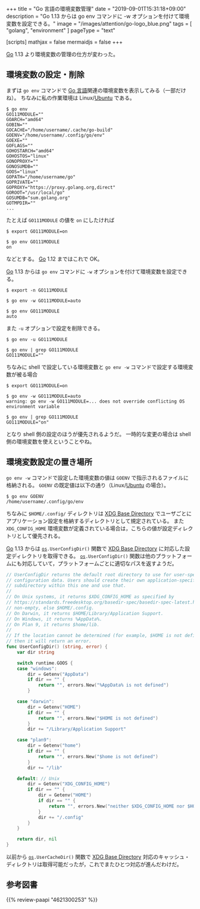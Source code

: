 +++
title = "Go 言語の環境変数管理"
date = "2019-09-01T15:31:18+09:00"
description = "Go 1.13 からは go env コマンドに -w オプションを付けて環境変数を設定できる。"
image = "/images/attention/go-logo_blue.png"
tags = [ "golang", "environment" ]
pageType = "text"

[scripts]
  mathjax = false
  mermaidjs = false
+++

[Go] 1.13 より環境変数の管理の仕方が変わった。

## 環境変数の設定・削除

まずは `go env` コマンドで [Go 言語]関連の環境変数を表示してみる（一部だけね）。
ちなみに私の作業環境は Linux/[Ubuntu] である。

```text
$ go env
GO111MODULE=""
GOARCH="amd64"
GOBIN=""
GOCACHE="/home/username/.cache/go-build"
GOENV="/home/username/.config/go/env"
GOEXE=""
GOFLAGS=""
GOHOSTARCH="amd64"
GOHOSTOS="linux"
GONOPROXY=""
GONOSUMDB=""
GOOS="linux"
GOPATH="/home/username/go"
GOPRIVATE=""
GOPROXY="https://proxy.golang.org,direct"
GOROOT="/usr/local/go"
GOSUMDB="sum.golang.org"
GOTMPDIR=""
...
```

たとえば `GO111MODULE` の値を `on` にしたければ

```text
$ export GO111MODULE=on

$ go env GO111MODULE
on
```

などとする。
[Go] 1.12 まではこれで OK。

[Go] 1.13 からは `go env` コマンドに `-w` オプションを付けて環境変数を設定できる。

```text
$ export -n GO111MODULE

$ go env -w GO111MODULE=auto

$ go env GO111MODULE
auto
```

また `-u` オプションで設定を削除できる。

```text
$ go env -u GO111MODULE

$ go env | grep GO111MODULE
GO111MODULE=""
```

ちなみに shell で設定している環境変数と `go env -w` コマンドで設定する環境変数が被る場合

```text
$ export GO111MODULE=on

$ go env -w GO111MODULE=auto
warning: go env -w GO111MODULE=... does not override conflicting OS environment variable

$ go env | grep GO111MODULE
GO111MODULE="on"
```

となり shell 側の設定のほうが優先されるようだ。
一時的な変更の場合は shell 側の環境変数を使えということやね。

## 環境変数設定の置き場所

`go env -w` コマンドで設定した環境変数の値は `GOENV` で指示されるファイルに格納される。
`GOENV` の既定値は以下の通り（Linux/[Ubuntu] の場合）。

```text
$ go env GOENV
/home/username/.config/go/env
```

ちなみに `$HOME/.config/` ディレクトリは [XDG Base Directory] でユーザごとにアプリケーション設定を格納するディレクトリとして規定されている。
また `XDG_CONFIG_HOME` 環境変数が定義されている場合は，こちらの値が設定ディレクトリとして優先される。

[Go] 1.13 からは [`os`]`.UserConfigDir()` 関数で [XDG Base Directory] に対応した設定ディレクトリを取得できる。
[`os`]`.UserConfigDir()` 関数は他のプラットフォームにも対応していて，プラットフォームごとに適切なパスを返すようだ。

```go
// UserConfigDir returns the default root directory to use for user-specific
// configuration data. Users should create their own application-specific
// subdirectory within this one and use that.
//
// On Unix systems, it returns $XDG_CONFIG_HOME as specified by
// https://standards.freedesktop.org/basedir-spec/basedir-spec-latest.html if
// non-empty, else $HOME/.config.
// On Darwin, it returns $HOME/Library/Application Support.
// On Windows, it returns %AppData%.
// On Plan 9, it returns $home/lib.
//
// If the location cannot be determined (for example, $HOME is not defined),
// then it will return an error.
func UserConfigDir() (string, error) {
	var dir string

	switch runtime.GOOS {
	case "windows":
		dir = Getenv("AppData")
		if dir == "" {
			return "", errors.New("%AppData% is not defined")
		}

	case "darwin":
		dir = Getenv("HOME")
		if dir == "" {
			return "", errors.New("$HOME is not defined")
		}
		dir += "/Library/Application Support"

	case "plan9":
		dir = Getenv("home")
		if dir == "" {
			return "", errors.New("$home is not defined")
		}
		dir += "/lib"

	default: // Unix
		dir = Getenv("XDG_CONFIG_HOME")
		if dir == "" {
			dir = Getenv("HOME")
			if dir == "" {
				return "", errors.New("neither $XDG_CONFIG_HOME nor $HOME are defined")
			}
			dir += "/.config"
		}
	}

	return dir, nil
}
```

以前から [`os`]`.UserCacheDir()` 関数で [XDG Base Directory] 対応のキャッシュ・ディレクトリは取得可能だったが，これでまたひとつ対応が進んだわけだ。

[Go]: https://golang.org/ "The Go Programming Language"
[Go 言語]: https://golang.org/ "The Go Programming Language"
[Ubuntu]: https://www.ubuntu.com/ "The leading operating system for PCs, IoT devices, servers and the cloud | Ubuntu"
[XDG Base Directory]: https://standards.freedesktop.org/basedir-spec/latest/ "XDG Base Directory Specification"
[`os`]: https://golang.org/pkg/os/ "os - The Go Programming Language"

## 参考図書

{{% review-paapi "4621300253" %}} <!-- プログラミング言語Go -->
